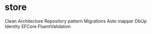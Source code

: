 # store

Clean Architecture
Repository pattern
Migrations
Auto mapper
DbUp
Identity
EFCore
FluentValidation
